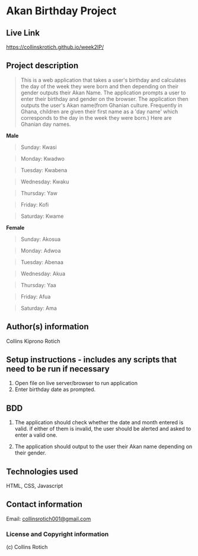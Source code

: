 # Akan Birthday Project

## Live Link
https://collinskrotich.github.io/week2IP/

## Project description
>This is a web application that takes a user's birthday and calculates the day of the week they were born and then depending on their gender outputs their Akan Name.
The application prompts a user to enter their birthday and gender on the browser.
The application then outputs the user's Akan name(from Ghanian culture. Frequently in Ghana, children are given their first name as a 'day name' which corresponds to the day in the week they were born.)
Here are Ghanian day names.

__Male__

>Sunday: Kwasi

>Monday: Kwadwo

>Tuesday: Kwabena

>Wednesday: Kwaku

>Thursday:  Yaw

>Friday: Kofi

>Saturday: Kwame

**Female**

>Sunday: Akosua

>Monday: Adwoa

>Tuesday: Abenaa

>Wednesday: Akua

>Thursday:  Yaa

>Friday: Afua

>Saturday: Ama

## Author(s) information
Collins Kiprono Rotich

## Setup instructions - includes any scripts that need to be run if necessary
1. Open file on live server/browser to run application
2. Enter birthday date as prompted.

## BDD
1. The application should check whether the date and month entered is valid. if either of them is invalid,  the user should be alerted and asked to enter a valid one.

2. The application should output to the user their Akan name depending on their gender.


## Technologies used
HTML, CSS, Javascript

## Contact information
Email: collinsrotich001@gmail.com

### License and Copyright information
(c) Collins Rotich
